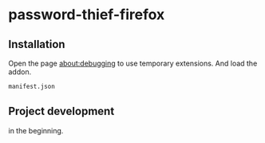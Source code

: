 # password-thief-firefox

## Installation

Open the page [about:debugging](about:debugging) to use temporary extensions.
And load the addon.

```bash
manifest.json
```

## Project development

in the beginning.